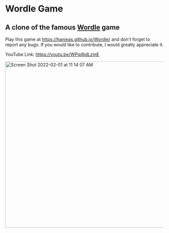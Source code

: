# Wordle Game

## A clone of the famous [Wordle](https://www.powerlanguage.co.uk/wordle/) game

Play this game at https://hanieas.github.io/Wordle/ and don't forget to report any bugs.
If you would like to contribute, I would greatly appreciate it.

YouTube Link: https://youtu.be/WPip8idLzmE


<img width="530" alt="Screen Shot 2022-02-01 at 11 14 07 AM" src="https://user-images.githubusercontent.com/26707806/151930286-8f3686e2-3b03-471a-ae7b-274746f86fb6.png">

